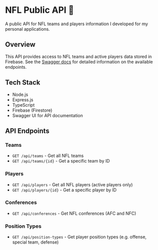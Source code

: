 # NFL Public API 🏈

A public API for NFL teams and players information I developed for my personal applications.

## Overview

This API provides access to NFL teams and active players data stored in Firebase. See the [Swagger docs](https://nfl-api-kappa.vercel.app/) for detailed information on the available endpoints.

## Tech Stack

- Node.js
- Express.js
- TypeScript
- Firebase (Firestore)
- Swagger UI for API documentation

## API Endpoints

### Teams

- `GET /api/teams` - Get all NFL teams
- `GET /api/teams/{id}` - Get a specific team by ID

### Players

- `GET /api/players` - Get all NFL players (active players only)
- `GET /api/players/{id}` - Get a specific player by ID

### Conferences

- `GET /api/conferences` - Get NFL conferences (AFC and NFC)

### Position Types

- `GET /api/position-types` - Get player position types (e.g. offense, special team, defense)
